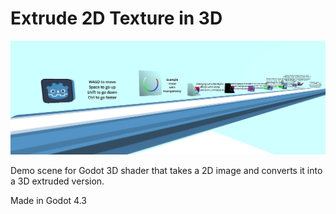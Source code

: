 # Extrude 2D Texture in 3D
 
![demo scene](image.png)

Demo scene for Godot 3D shader that takes a 2D image and converts it into a 3D extruded version.

Made in Godot 4.3
